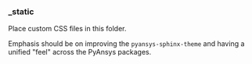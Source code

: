 ### _static

Place custom CSS files in this folder.

Emphasis should be on improving the ``pyansys-sphinx-theme`` and
having a unified "feel" across the PyAnsys packages.
